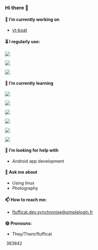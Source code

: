 ### Hi there 👋
#### 🔭 I’m currently working on 
  - [yt-boat](https://github.com/flufficat/yt-boat)

#### :hourglass_flowing_sand: I regularly use:

[![](https://img.shields.io/badge/-Shell-383842?style=for-the-badge&logo=gnubash)](https://github.com/flufficat/yt-boat/)

[![](https://img.shields.io/badge/-HTML-383842?style=for-the-badge&logo=html5)](https://flufficat.github.io)

[![](https://img.shields.io/badge/-CSS-383842?style=for-the-badge&logo=css)](https://flufficat.github.io)

#### 🌱 I’m currently learning

[![](https://img.shields.io/badge/-Git-383842?style=for-the-badge&logo=git)](https://github.com/flufficat/)

[![](https://img.shields.io/badge/-HTML-383842?style=for-the-badge&logo=html5)](https://flufficat.github.io)

[![](https://img.shields.io/badge/-Python-383842?style=for-the-badge&logo=python)]()
  
[![](https://img.shields.io/badge/-Kotlin-383842?style=for-the-badge&logo=kotlin)]()
  
[![](https://img.shields.io/badge/-Android_App_Development-383842?style=for-the-badge&logo=android)]()

[![](https://img.shields.io/badge/-Linux_System_Administration-383842?style=for-the-badge&logo=linux)]() 
    
#### 🤔 I’m looking for help with
  - Android app development
#### 💬 Ask me about
  - Using linux
  - Photography
#### 📫 How to reach me:
  - [flufficat.dev.synchronise@simplelogin.fr](mailto:flufficat.dev.synchronise@simplelogin.fr)
#### 😄 Pronouns: 
  - They/Them/flufficat

[![]()]()
383842
